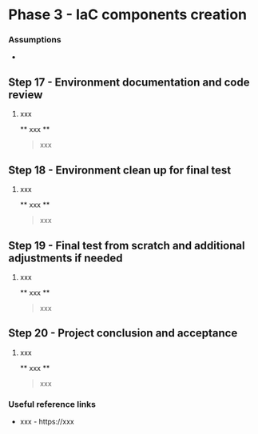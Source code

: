 # Phase 3 - IaC components creation

### Assumptions
- 




## Step 17 - Environment documentation and code review

1. xxx

    ** xxx **
    > xxx


## Step 18 - Environment clean up for final test

1. xxx

    ** xxx **
    > xxx


## Step 19 - Final test from scratch and additional adjustments if needed

1. xxx

    ** xxx **
    > xxx


## Step 20 - Project conclusion and acceptance

1. xxx

    ** xxx **
    > xxx

  


### Useful reference links
- xxx - https://xxx
